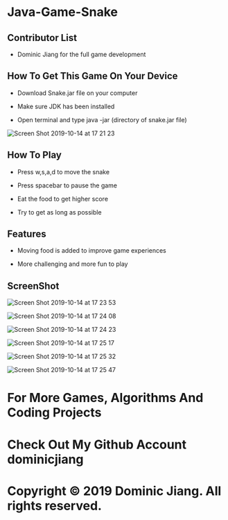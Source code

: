 # Java-Game-Snake

## Contributor List

- Dominic Jiang for the full game development

## How To Get This Game On Your Device

- Download Snake.jar file on your computer

- Make sure JDK has been installed

- Open terminal and type java -jar (directory of snake.jar file)

![Screen Shot 2019-10-14 at 17 21 23](https://user-images.githubusercontent.com/49256436/66791008-1e7d7b80-eea7-11e9-898a-314882e99992.png)

## How To Play

- Press w,s,a,d to move the snake

- Press spacebar to pause the game

- Eat the food to get higher score

- Try to get as long as possible

## Features
- Moving food is added to improve game experiences

- More challenging and more fun to play

## ScreenShot

![Screen Shot 2019-10-14 at 17 23 53](https://user-images.githubusercontent.com/49256436/66791130-b5e2ce80-eea7-11e9-89a5-3c401b7b4f65.png)

![Screen Shot 2019-10-14 at 17 24 08](https://user-images.githubusercontent.com/49256436/66791170-ec204e00-eea7-11e9-9da2-0a06848aa982.png)

![Screen Shot 2019-10-14 at 17 24 23](https://user-images.githubusercontent.com/49256436/66791210-12de8480-eea8-11e9-86ef-caebd073940f.png)

![Screen Shot 2019-10-14 at 17 25 17](https://user-images.githubusercontent.com/49256436/66791230-25f15480-eea8-11e9-840c-2eab926d9772.png)

![Screen Shot 2019-10-14 at 17 25 32](https://user-images.githubusercontent.com/49256436/66791256-3e616f00-eea8-11e9-971c-dd7d02dede7e.png)

![Screen Shot 2019-10-14 at 17 25 47](https://user-images.githubusercontent.com/49256436/66791271-5802b680-eea8-11e9-944e-b025592c73d3.png)

# For More Games, Algorithms And Coding Projects

# Check Out My Github Account dominicjiang

# Copyright © 2019 Dominic Jiang. All rights reserved.
